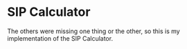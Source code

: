 # SIP Calculator

The others were missing one thing or the other, so this is my implementation of the SIP Calculator.
